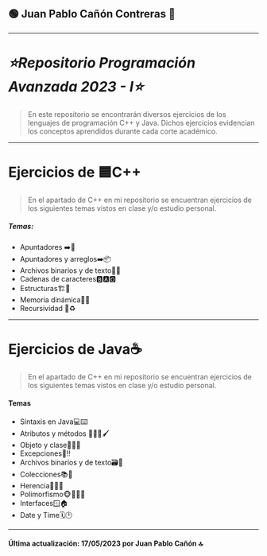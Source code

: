 ## 🟢 Juan Pablo Cañón Contreras 🥇
 ---
# _⭐Repositorio Programación Avanzada 2023 - I⭐_

>En este repositorio se encontrarán diversos ejercicios de los lenguajes 
>de programación C++ y Java. Dichos ejercicios evidencian los conceptos 
>aprendidos durante cada corte académico.

---
# Ejercicios de    🟦C++


>En el apartado de C++ en mi repositorio se encuentran ejercicios 
>de los siguientes temas vistos en clase y/o estudio personal.

##### Temas:

- Apuntadores ➡️🔲
- Apuntadores y arreglos➡️📦
- Archivos binarios y de texto📁📝
- Cadenas de caracteres🅱️🅰️🅾️
- Estructuras🏗️🏢
- Memoria dinámica🤸🆕
- Recursividad 🔁♻️

---

# Ejercicios de Java☕
>En el apartado de C++ en mi repositorio se encuentran ejercicios
de los siguientes temas vistos en clase y/o estudio personal.

#### Temas
-  Sintaxis en Java💻⌨️
- Atributos y métodos  🧑‍🎨🎨🖌️
- Objeto y clase🐶🐱🦍
- Excepciones🚫‼️
- Archivos binarios y de texto🗃️📓
- Colecciones📚📲
- Herencia👴👶🏼
- Polimorfismo🐵👨🏼‍🦰
- Interfaces🪟🏠
- Date y Time🗓️🕑

----

#### Última actualización: 17/05/2023 por Juan Pablo Cañón 🔝
